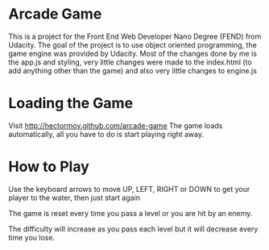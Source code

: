 Arcade Game
===============================

This is a project for the Front End Web Developer Nano Degree (FEND) from Udacity.
The goal of the project is to use object oriented programming, the game engine was provided by Udacity.
Most of the changes done by me is the app.js and styling, very little changes were made to the index.html (to add anything other than the game) and also very little changes to engine.js


Loading the Game
==============================

Visit http://hectormov.github.com/arcade-game
The game loads automatically, all you have to do is start playing right away.

How to Play
==============================

Use the keyboard arrows to move UP, LEFT, RIGHT or DOWN to get your player to the water, then just start again

The game is reset every time you pass a level or you are hit by an enemy.

The difficulty will increase as you pass each level but it will decrease every time you lose.

